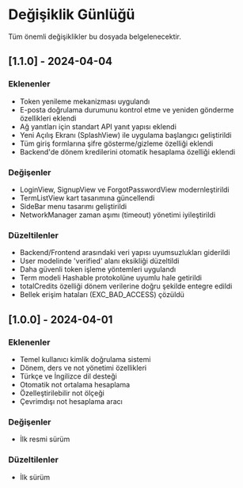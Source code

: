 # Değişiklik Günlüğü

Tüm önemli değişiklikler bu dosyada belgelenecektir.

## [1.1.0] - 2024-04-04

### Eklenenler
- Token yenileme mekanizması uygulandı
- E-posta doğrulama durumunu kontrol etme ve yeniden gönderme özellikleri eklendi
- Ağ yanıtları için standart API yanıt yapısı eklendi
- Yeni Açılış Ekranı (SplashView) ile uygulama başlangıcı geliştirildi
- Tüm giriş formlarına şifre gösterme/gizleme özelliği eklendi
- Backend'de dönem kredilerini otomatik hesaplama özelliği eklendi

### Değişenler
- LoginView, SignupView ve ForgotPasswordView modernleştirildi
- TermListView kart tasarımına güncellendi
- SideBar menu tasarımı geliştirildi
- NetworkManager zaman aşımı (timeout) yönetimi iyileştirildi

### Düzeltilenler
- Backend/Frontend arasındaki veri yapısı uyumsuzlukları giderildi
- User modelinde 'verified' alanı eksikliği düzeltildi
- Daha güvenli token işleme yöntemleri uygulandı
- Term modeli Hashable protokolüne uyumlu hale getirildi
- totalCredits özelliği dönem verilerine doğru şekilde entegre edildi
- Bellek erişim hataları (EXC_BAD_ACCESS) çözüldü

## [1.0.0] - 2024-04-01

### Eklenenler
- Temel kullanıcı kimlik doğrulama sistemi
- Dönem, ders ve not yönetimi özellikleri
- Türkçe ve İngilizce dil desteği
- Otomatik not ortalama hesaplama
- Özelleştirilebilir not ölçeği
- Çevrimdışı not hesaplama aracı

### Değişenler
- İlk resmi sürüm

### Düzeltilenler
- İlk sürüm 